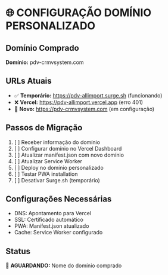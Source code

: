 # 🌐 CONFIGURAÇÃO DOMÍNIO PERSONALIZADO

## Domínio Comprado
**Domínio:** pdv-crmvsystem.com

## URLs Atuais
- ✅ **Temporário:** https://pdv-allimport.surge.sh (funcionando)
- ❌ **Vercel:** https://pdv-allimport.vercel.app (erro 401)
- 🔄 **Novo:** https://pdv-crmvsystem.com (em configuração)

## Passos de Migração
1. [ ] Receber informação do domínio
2. [ ] Configurar domínio no Vercel Dashboard
3. [ ] Atualizar manifest.json com novo domínio
4. [ ] Atualizar Service Worker
5. [ ] Deploy no domínio personalizado
6. [ ] Testar PWA installation
7. [ ] Desativar Surge.sh (temporário)

## Configurações Necessárias
- DNS: Apontamento para Vercel
- SSL: Certificado automático
- PWA: Manifest.json atualizado
- Cache: Service Worker configurado

## Status
🔄 **AGUARDANDO:** Nome do domínio comprado
